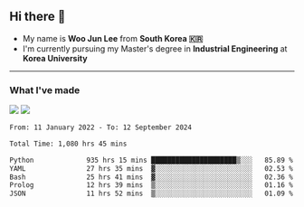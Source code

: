 ## Hi there 👋

- My name is **Woo Jun Lee** from **South Korea 🇰🇷**
- I'm currently pursuing my Master's degree in **Industrial Engineering** at **Korea University**

---

### What I've made

<a href="https://share.streamlit.io/tomtom1103/kuiai_hackathon_2022/main/JL_app.py"><img src="https://img.shields.io/badge/Journey Lee-161B22?style=for-the-badge&logo=streamlit&logoColor=FF4B4B"/></a> <a href="https://jeon-100.github.io/Dangzang/"><img src="https://img.shields.io/badge/당신을 위한 장학금, 당장!-161B22?style=for-the-badge&logo=react&logoColor=#61DAFB"/></a>

<!--START_SECTION:waka-->

```txt
From: 11 January 2022 - To: 12 September 2024

Total Time: 1,080 hrs 45 mins

Python             935 hrs 15 mins █████████████████████▒░░░   85.89 %
YAML               27 hrs 35 mins  ▓░░░░░░░░░░░░░░░░░░░░░░░░   02.53 %
Bash               25 hrs 41 mins  ▓░░░░░░░░░░░░░░░░░░░░░░░░   02.36 %
Prolog             12 hrs 39 mins  ▒░░░░░░░░░░░░░░░░░░░░░░░░   01.16 %
JSON               11 hrs 52 mins  ▒░░░░░░░░░░░░░░░░░░░░░░░░   01.09 %
```

<!--END_SECTION:waka-->
